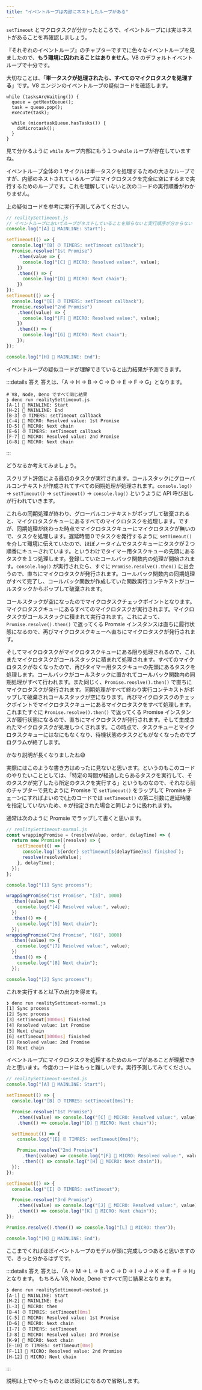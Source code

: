 ```yaml
---
title: "イベントループは内部にネストしたループがある"
---
```


`setTimeout` とマクロタスクが分かったところで、イベントループには実はネストがあることを再確認しましょう。

『それぞれのイベントループ』のチャプターですでに色々なイベントループを見ましたので、**もう環境に囚われることはありません**。V8 のデフォルトイベントループで十分です。

大切なことは、「**単一タスクが処理されたら、すべてのマイクロタスクを処理する**」です。V8 エンジンのイベントループの疑似コードを確認します。

```js:V8エンジンのデフォルトイベントループ
while (tasksAreWaiting()) {
  queue = getNextQueue();
  task = queue.pop();
  execute(task);

  while (micortaskQueue.hasTasks()) {
    doMicrotask();
  }
}
```

見て分かるように `while` ループ内部にもう１つ `while` ループが存在していますね。

イベントループ全体の１サイクルは単一タスクを処理するための大きなループですが、内部のネストされているループはマイクロタスクを完全に空にするまで実行するためのループです。これを理解していないと次のコードの実行順番がわかりません。

上の疑似コードを参考に実行予測してみてください。

```js
// realitySettimeout.js
// イベントループにおいてループがネストしていることを知らないと実行順序が分からない
console.log("[A] 🦖 MAINLINE: Start");

setTimeout(() => {
  console.log("[B] ⏰ TIMERS: setTimeout callback");
  Promise.resolve("1st Promise")
    .then(value => {
      console.log("[C] 👦 MICRO: Resolved value:", value);
    })
    .then(() => {
      console.log("[D] 👦 MICRO: Next chain");
    })
});
setTimeout(() => {
  console.log("[E] ⏰ TIMERS: setTimeout callback");
  Promise.resolve("2nd Promise")
    .then((value) => {
      console.log("[F] 👦 MICRO: Resolved value:", value);
    })
    .then(() => {
      console.log("[G] 👦 MICRO: Next chain");
    });
});

console.log("[H] 🦖 MAINLINE: End");
```

イベントループの疑似コードが理解できていると出力結果が予測できます。

:::details 答え
答えは、「A → H → B → C → D → E → F → G」となります。

```sh:数字付きで出力
# V8, Node, Deno ですべて同じ結果
❯ deno run realitySettimeout.js
[A-1] 🦖 MAINLINE: Start
[H-2] 🦖 MAINLINE: End
[B-3] ⏰ TIMERS: setTimeout callback
[C-4] 👦 MICRO: Resolved value: 1st Promise
[D-5] 👦 MICRO: Next chain
[E-6] ⏰ TIMERS: setTimeout callback
[F-7] 👦 MICRO: Resolved value: 2nd Promise
[G-8] 👦 MICRO: Next chain
```
:::

どうなるか考えてみましょう。

スクリプト評価による最初のタスクが実行されます。コールスタックにグローバルコンテキストが作成されてすべての同期処理が処理されます。`console.log()` → `setTimeout()` → `setTimeout()` → `console.log()` というように API 呼び出しが行われていきます。

これらの同期処理が終わり、グローバルコンテキストがポップして破棄されると、マイクロタスクキューにあるすべてのマイクロタスクを処理します。ですが、同期処理が終わった時点でマイクロタスクキューにマイクロタスクが無いので、タスクを処理します。遅延時間０でタスクを発行するように `setTimeout()` を介して環境に伝えていたので、ほぼノータイムでタスクキューにタスクが２つ順番にキューされています。というわけでタイマー用タスクキューの先頭にあるタスクを１つ処理します。登録していたコールバック関数内の処理が開始されます。`console.log()` が実行されたら、すぐに `Promise.resolve().then()` に出会うので、直ちにマイクロタスクが発行されます。コールバック関数内の同期処理がすべて完了し、コールバック関数が作成していた関数実行コンテキストがコールスタックからポップして破棄されます。

コールスタックが空になったのでマイクロタスクチェックポイントとなります。マイクロタスクキューにあるすべてのマイクロタスクが実行されます。マイクロタスクがコールスタックに積まれて実行されます。これによって、`Promise.resolve().then()` で返ってくる Promsie インスタンスは直ちに履行状態になるので、再びマイクロタスクキューへ直ちにマイクロタスクが発行されます。

そしてマイクロタスクがマイクロタスクキューにある限り処理されるので、これまたマイクロタスクがコールスタックに積まれて処理されます。すべてのマイクロタスクがなくなったので、再びタイマー用タスクキューの先頭にあるタスクを処理します。コールバックがコールスタックに置かれてコールバック関数内の同期処理がすべて行われます。また同じく、`Promise.reoslve().then()` で直ちにマイクロタスクが発行されます。同期処理がすべて終わり実行コンテキストがポップして破棄されコールスタックが空になります。再びマイクロタスクのチェックポイントでマイクロタスクキューにあるマイクロタスクをすべて処理します。これまたすぐに `Promise.resolve().then()` で返ってくる Promise インスタンスが履行状態になるので、直ちにマイクロタスクが発行されます。そして生成されたマイクロタスクが処理しつくされます。この時点で、タスクキューとマイクロタスクキューにはなにもなくなり、待機状態のタスクどもがなくなったのでプログラムが終了します。

かなり説明が長くなりましたね😅

実際にはこのような書き方はめったに見ないと思います。というのもこのコードのやりたいこととしては、「特定の時間が経過したらあるタスクを実行して、そのタスクが完了したら所定のタスクを実行する」というものなので、それなら前のチャプターで見たように Promise で `setTimeout()` をラップして Promise チェーンにすればよいので(上のコードでは `setTimeout()` の第二引数に遅延時間を指定していないため、`0` が指定された場合と同じように扱われます)。

通常は次のように Promsie でラップして書くと思います。

```js
// realitySettimeout-normal.js
const wrappingPromise = (resolveValue, order, delayTime) => {
  return new Promise((resolve) => {
    setTimeout(() => {
      console.log(`${order} setTimeout[${delayTime}ms] finished`);
      resolve(resolveValue);
    }, delayTime);
  });
};

console.log("[1] Sync process");

wrappingPromise("1st Promise", "[3]", 1000)
  .then((value) => {
    console.log("[4] Resolved value:", value);
  })
  .then(() => {
    console.log("[5] Next chain");
  });
wrappingPromise("2nd Promise", "[6]", 1000)
  .then((value) => {
    console.log("[7] Resolved value:", value);
  })
  .then(() => {
    console.log("[8] Next chain");
  });

console.log("[2] Sync process");
```

これを実行すると以下の出力を得ます。

```sh
❯ deno run realitySettimout-normal.js
[1] Sync process
[2] Sync process
[3] setTimeout[1000ms] finished
[4] Resolved value: 1st Promise
[5] Next chain
[6] setTimeout[1000ms] finished
[7] Resolved value: 2nd Promise
[8] Next chain
```

イベントループにマイクロタスクを処理するためのループがあることが理解できたと思います。今度のコードはもっと難しいです。実行予測してみてください。

```js
// realitySettimeout-nested.js
console.log("[A] 🦖 MAINLINE: Start");

setTimeout(() => {
  console.log("[B] ⏰ TIMRES: setTimeout[0ms]");

  Promise.resolve("1st Promise")
    .then((value) => console.log("[C] 👦 MICRO: Resolved value:", value))
    .then(() => console.log("[D] 👦 MICRO: Next chain"));

  setTimeout(() => {
    console.log("[E] ⏰ TIMRES: setTimeout[0ms]");

    Promise.resolve("2nd Promise")
      .then((value) => console.log("[F] 👦 MICRO: Resolved value:", value))
      .then(() => console.log("[H] 👦 MICRO: Next chain"));
  });
});

setTimeout(() => {
  console.log("[I] ⏰ TIMERS: setTimeout");

  Promise.resolve("3rd Promise")
    .then((value) => console.log("[J] 👦 MICRO: Resolved value:", value))
    .then(() => console.log("[K] 👦 MICRO: Next chain"));
});

Promise.resolve().then(() => console.log("[L] 👦 MICRO: then"));

console.log("[M] 🦖 MAINLINE: End");
```

ここまでくればほぼイベントループのモデルが頭に完成しつつあると思いますので、きっと分かるはずです。

:::details 答え
答えは、「A → M → L → B → C → D → I → J → K → E → F → H」となります。
もちろん V8, Node, Deno ですべて同じ結果となります。
```sh
❯ deno run realitySettimeout-nested.js
[A-1] 🦖 MAINLINE: Start
[M-2] 🦖 MAINLINE: End
[L-3] 👦 MICRO: then
[B-4] ⏰ TIMRES: setTimeout[0ms]
[C-5] 👦 MICRO: Resolved value: 1st Promise
[D-6] 👦 MICRO: Next chain
[I-7] ⏰ TIMERS: setTimeout
[J-8] 👦 MICRO: Resolved value: 3rd Promise
[K-9] 👦 MICRO: Next chain
[E-10] ⏰ TIMRES: setTimeout[0ms]
[F-11] 👦 MICRO: Resolved value: 2nd Promise
[H-12] 👦 MICRO: Next chain
```
:::

説明は上でやったものとほぼ同じになるので省略します。

